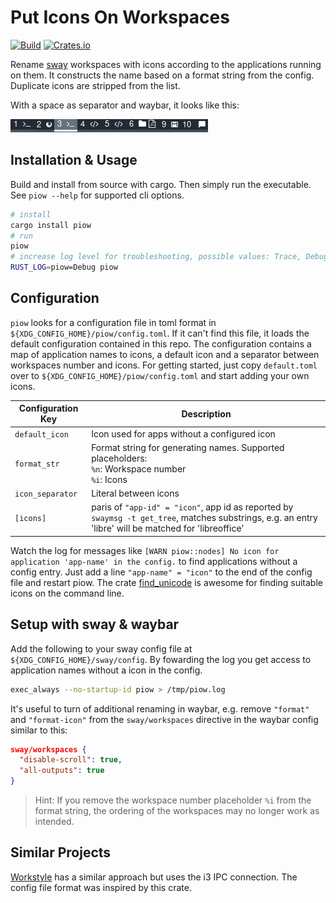 # Put Icons On Workspaces

[![Build](https://img.shields.io/github/workflow/status/KuabeM/piow/build-master)](https://github.com/KuabeM/piow/actions?query=workflow%3Abuild-master)
[![Crates.io](https://img.shields.io/crates/v/piow.svg)](https://crates.io/crates/piow)

Rename [sway] workspaces with icons according to the applications running on them. It constructs the
name based on a format string from the config. Duplicate icons are stripped from the list.

With a space as separator and waybar, it looks like this:

![](piow.png)

## Installation & Usage

Build and install from source with cargo. Then simply run the executable. See `piow --help` for
supported cli options.

```bash
# install
cargo install piow
# run
piow
# increase log level for troubleshooting, possible values: Trace, Debug, Info, Warn, Error
RUST_LOG=piow=Debug piow
```

## Configuration

`piow` looks for a configuration file in toml format in `${XDG_CONFIG_HOME}/piow/config.toml`. If it
can't find this file, it loads the default configuration contained in this repo. The configuration
contains a map of application names to icons, a default icon and a separator between workspaces
number and icons. For getting started, just copy `default.toml` over to
`${XDG_CONFIG_HOME}/piow/config.toml` and start adding your own icons.

| Configuration Key | Description                                                                                                                                            |
|-------------------|--------------------------------------------------------------------------------------------------------------------------------------------------------|
| `default_icon`    | Icon used for apps without a configured icon                                                                                                           |
| `format_str`      | Format string for generating names. Supported placeholders:<br/>  `%n`: Workspace number<br/>  `%i`: Icons                                             |
| `icon_separator`  | Literal between icons                                                                                                                                  |
| `[icons]`         | paris of `"app-id" = "icon"`, app id as reported by `swaymsg -t get_tree`, matches substrings, e.g. an entry 'libre' will be matched for 'libreoffice' |

Watch the log for messages like `[WARN piow::nodes] No icon for application 'app-name' in the
config.` to find applications without a config entry. Just add a line `"app-name" = "icon"` to the
end of the config file and restart piow. The crate [find_unicode] is awesome for finding suitable
icons on the command line.

## Setup with sway & waybar

Add the following to your sway config file at `${XDG_CONFIG_HOME}/sway/config`. By fowarding the
log you get access to application names without a icon in the config.

```bash
exec_always --no-startup-id piow > /tmp/piow.log
```

It's useful to turn of additional renaming in waybar, e.g. remove `"format"` and `"format-icon"`
from the `sway/workspaces` directive in the waybar config similar to this:

```json
sway/workspaces {
  "disable-scroll": true,
  "all-outputs": true
}
```

> Hint: If you remove the workspace number placeholder `%i` from the format string, the ordering of
> the workspaces may no longer work as intended.

## Similar Projects

[Workstyle] has a similar approach but uses the i3 IPC connection. The config file format was
inspired by this crate.

[sway]: https://github.com/swaywm/sway
[find_unicode]: https://crates.io/crates/find_unicode
[Workstyle]: https://github.com/pierrechevalier83/workstyle
